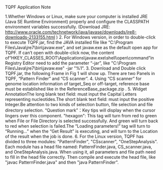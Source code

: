 TQPF Application Note

1.Whether Windows or Linux, make sure your computer is installed JRE (Java SE Runtime Environment) properly and configure the CLASSPATH environment variables successfully. (Download JRE: http://www.oracle.com/technetwork/java/javase/downloads/jre8-downloads-2133155.html )
2. For Windows version, in order to double-click to execute TQPF.jar, find the JAVA installed file like “C:\Program Files\Java\jre7\bin\javaw.exe”, and set javaw.exe as the default open app for TQPF. If can’t open with double-click now, the content of“HKEY_CLASSES_ROOT\Applications\javaw.exe\shell\open\command”in Registry Editor need to add the parameter “-jar”, like "C:\Program Files\Java\jre7\bin\javaw.exe" -jar "%1".
3. Download and Double click TQPF.jar, the following Frame in Fig 1 will show up. There are two Panels in TQPF, “Pattern Finder” and “CS scanner”. 
4. Using “CS scanner” for genome location information of target_Seq or off-target, reference base must be established like in the ReferenceBase_package.zip .
5. Widget AnnotationThe long blank text field: must input the Capital Letters representing nucleotides.The short blank text field: must input the positive Integer.Be attention to two kinds of selection button, file selection and file directory selection.
“Question mark”：Key tips will display when the cursor lingers over this component. "hexagon": This tag will turn from red to green when File or File Directory is selected successfully. And green will turn back to red when selection is failed.The “Loading parameters!” tag will turn to “Running…” when the “Get Result” is executing, and will turn to the Location of the result when the job is done.
6. For the Linux version, TQPF has divided to three modules: "PatternFinder", "CSscanner", "OneStepAnalysis". Each module has a head file named: PatternFinder.java, CS_scanner.java, and OneStepAnalysis.java. When using it, all parameters and file path need to fill in the head file correctly. Then compile and execute the head file, like "javac PatternFinder.java" and then "java PatternFinder".

